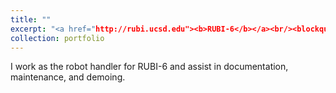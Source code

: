 ```yaml
---
title: ""
excerpt: "<a href="http://rubi.ucsd.edu"><b>RUBI-6</b></a><br/><blockquote>The RUBI project explores the possibilities of sociable robots as a tool for education and enrichment for toddlers in early childhood education environments.</blockquote><br/>[<img src='/images/rubi_project.png'>](http://rubi.ucsd.edu)"
collection: portfolio
---
```


I work as the robot handler for RUBI-6 and assist in documentation, maintenance, and demoing.
